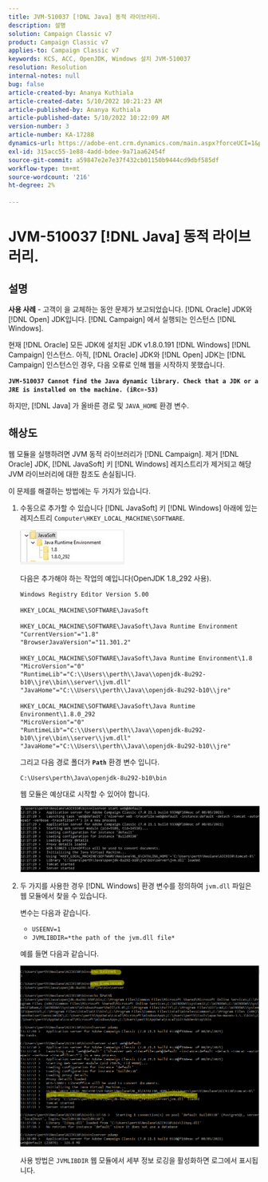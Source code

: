```yaml
---
title: JVM-510037 [!DNL Java] 동적 라이브러리.
description: 설명
solution: Campaign Classic v7
product: Campaign Classic v7
applies-to: Campaign Classic v7
keywords: KCS, ACC, OpenJDK, Windows 설치 JVM-510037
resolution: Resolution
internal-notes: null
bug: false
article-created-by: Ananya Kuthiala
article-created-date: 5/10/2022 10:21:23 AM
article-published-by: Ananya Kuthiala
article-published-date: 5/10/2022 10:22:09 AM
version-number: 3
article-number: KA-17288
dynamics-url: https://adobe-ent.crm.dynamics.com/main.aspx?forceUCI=1&pagetype=entityrecord&etn=knowledgearticle&id=dbe864eb-4ad0-ec11-a7b5-0022480a8e40
exl-id: 315acc55-1e88-4add-bdee-9a71aa62454f
source-git-commit: a59847e2e7e37f432cb01150b9444cd9dbf585df
workflow-type: tm+mt
source-wordcount: '216'
ht-degree: 2%

---
```


# JVM-510037 [!DNL Java] 동적 라이브러리.

## 설명

<b>사용 사례</b> - 고객이 을 교체하는 동안 문제가 보고되었습니다. [!DNL Oracle] JDK와 [!DNL Open] JDK입니다. [!DNL Campaign] 에서 실행되는 인스턴스 [!DNL Windows].

현재 [!DNL Oracle] 모든 JDK에 설치된 JDK v1.8.0.191 [!DNL Windows] [!DNL Campaign] 인스턴스. 아직, [!DNL Oracle] JDK와 [!DNL Open] JDK는 [!DNL Campaign] 인스턴스인 경우, 다음 오류로 인해 웹을 시작하지 못했습니다.

<b>`JVM-510037 Cannot find the Java dynamic library. Check that a JDK or a JRE is installed on the machine. (iRc=-53)`</b>

하지만, [!DNL Java] 가 올바른 경로 및 `JAVA_HOME` 환경 변수.

## 해상도

웹 모듈을 실행하려면 JVM 동적 라이브러리가 [!DNL Campaign]. 제거 [!DNL Oracle] JDK, [!DNL JavaSoft] 키 [!DNL Windows] 레지스트리가 제거되고 해당 JVM 라이브러리에 대한 참조도 손실됩니다.

이 문제를 해결하는 방법에는 두 가지가 있습니다.

1. 수동으로 추가할 수 있습니다 [!DNL JavaSoft] 키 [!DNL Windows] 아래에 있는 레지스트리 `Computer\HKEY_LOCAL_MACHINE\SOFTWARE`.

   ![](assets/de72732e-d310-ec11-b6e6-000d3a597e01.png)

   다음은 추가해야 하는 작업의 예입니다(OpenJDK 1.8_292 사용).

   ```
   Windows Registry Editor Version 5.00
   
   HKEY_LOCAL_MACHINE\SOFTWARE\JavaSoft
   
   HKEY_LOCAL_MACHINE\SOFTWARE\JavaSoft\Java Runtime Environment
   "CurrentVersion"="1.8"
   "BrowserJavaVersion"="11.301.2"
   
   HKEY_LOCAL_MACHINE\SOFTWARE\JavaSoft\Java Runtime Environment\1.8
   "MicroVersion"="0"
   "RuntimeLib"="C:\\Users\\perth\\Java\\openjdk-8u292-b10\\jre\\bin\\server\\jvm.dll"
   "JavaHome"="C:\\Users\\perth\\Java\\openjdk-8u292-b10\\jre"
   
   HKEY_LOCAL_MACHINE\SOFTWARE\JavaSoft\Java Runtime Environment\1.8.0_292
   "MicroVersion"="0"
   "RuntimeLib"="C:\\Users\\perth\\Java\\openjdk-8u292-b10\\jre\\bin\\server\\jvm.dll"
   "JavaHome"="C:\\Users\\perth\\Java\\openjdk-8u292-b10\\jre"
   ```

   그리고 다음 경로 폴더가 <b>`Path`</b> 환경 변수 입니다.

   ```
   C:\Users\perth\Java\openjdk-8u292-b10\bin
   ```

   웹 모듈은 예상대로 시작할 수 있어야 합니다.

   ![](assets/f9d275cf-d910-ec11-b6e6-000d3a597e01.png)

1. 두 가지를 사용한 경우 [!DNL Windows] 환경 변수를 정의하여 `jvm.dll` 파일은 웹 모듈에서 찾을 수 있습니다.

   변수는 다음과 같습니다.

   - `USEENV=1`
   - `JVMLIBDIR=*the path of the jvm.dll file*`

   예를 들면 다음과 같습니다.

   ![](assets/108e8694-d814-ec11-b6e6-002248047155.png)

   사용 방법은 `JVMLIBDIR` 웹 모듈에서 세부 정보 로깅을 활성화하면 로그에서 표시됩니다.

